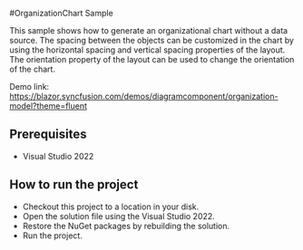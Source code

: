 #OrganizationChart Sample

This sample shows how to generate an organizational chart without a data source. The spacing between the objects can be customized in the chart by using the horizontal spacing and vertical spacing properties of the layout. The orientation property of the layout can be used to change the orientation of the chart.

Demo link:
https://blazor.syncfusion.com/demos/diagramcomponent/organization-model?theme=fluent

## Prerequisites

* Visual Studio 2022

## How to run the project

* Checkout this project to a location in your disk.
* Open the solution file using the Visual Studio 2022.
* Restore the NuGet packages by rebuilding the solution.
* Run the project.
